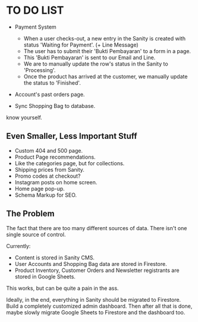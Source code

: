 # TO DO LIST

- Payment System
  - When a user checks-out, a new entry in the Sanity is created with status 'Waiting for Payment'. (+ Line Message)
  - The user has to submit their 'Bukti Pembayaran' to a form in a page.
  - This 'Bukti Pembayaran' is sent to our Email and Line.
  - We are to manually update the row's status in the Sanity to 'Processing'.
  - Once the product has arrived at the customer, we manually update the status to 'Finished'.

- Account's past orders page.

- Sync Shopping Bag to database.

know yourself.

## Even Smaller, Less Important Stuff

- Custom 404 and 500 page.
- Product Page recommendations.
- Like the categories page, but for collections.
- Shipping prices from Sanity.
- Promo codes at checkout?
- Instagram posts on home screen.
- Home page pop-up.
- Schema Markup for SEO.

## The Problem

The fact that there are too many different sources of data.
There isn't one single source of control.

Currently:

- Content is stored in Sanity CMS.
- User Accounts and Shopping Bag data are stored in Firestore.
- Product Inventory, Customer Orders and Newsletter registrants are stored in Google Sheets.

This works, but can be quite a pain in the ass.

Ideally, in the end, everything in Sanity should be migrated to Firestore.
Build a completely customized admin dashboard.
Then after all that is done, maybe slowly migrate Google Sheets to Firestore and the dashboard too.

